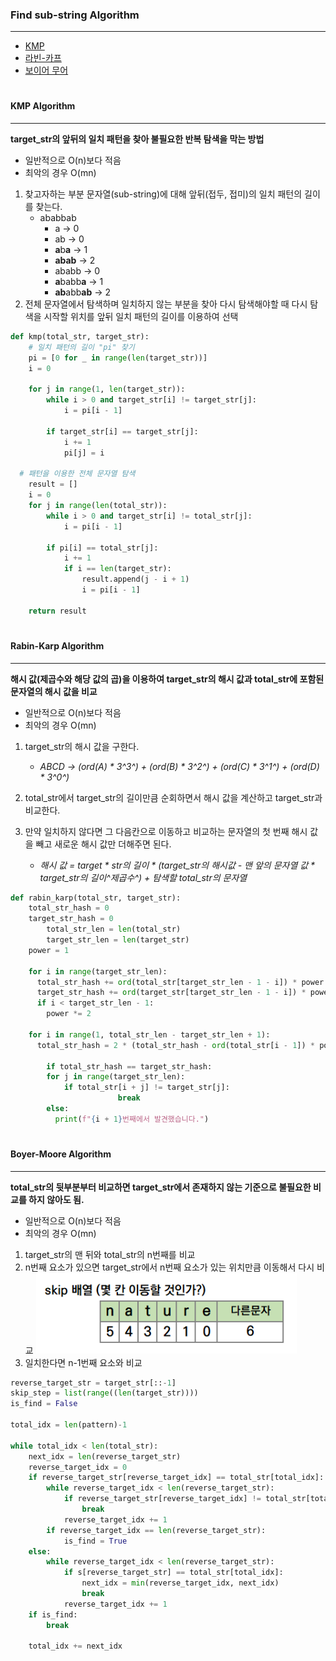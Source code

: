 ### Find sub-string Algorithm

---

- [KMP](#kmp-algorithm)
- [라빈-카프](#rabin-karp-algorithm)
- [보이어 무어](#boyer-moore-algorithm)

#

#### KMP Algorithm

---

**target_str의 앞뒤의 일치 패턴을 찾아 불필요한 반복 탐색을 막는 방법**

- 일반적으로 O(n)보다 적음
- 최악의 경우 O(mn)

1. 찾고자하는 부분 문자열(sub-string)에 대해 앞뒤(접두, 접미)의 일치 패턴의 길이를 찾는다.
   - ababbab
     - a -> 0
     - ab -> 0
     - **a**b**a** -> 1
     - **abab** -> 2
     - ababb -> 0
     - **a**babb**a** -> 1
     - **ab**abb**ab** -> 2
2. 전체 문자열에서 탐색하며 일치하지 않는 부분을 찾아 다시 탐색해야할 때 다시 탐색을 시작할 위치를 앞뒤 일치 패턴의 길이를 이용하여 선택

```python
def kmp(total_str, target_str):
	# 일치 패턴의 길이 "pi" 찾기
	pi = [0 for _ in range(len(target_str))]
	i = 0

	for j in range(1, len(target_str)):
		while i > 0 and target_str[i] != target_str[j]:
			i = pi[i - 1]

		if target_str[i] == target_str[j]:
			i += 1
			pi[j] = i

  # 패턴을 이용한 전체 문자열 탐색
	result = []
	i = 0
	for j in range(len(total_str)):
		while i > 0 and target_str[i] != total_str[j]:
			i = pi[i - 1]

		if pi[i] == total_str[j]:
			i += 1
			if i == len(target_str):
				result.append(j - i + 1)
				i = pi[i - 1]

	return result
```

#

#### Rabin-Karp Algorithm

---

**해시 값(제곱수와 해당 값의 곱)을 이용하여 target_str의 해시 값과 total_str에 포함된 문자열의 해시 값을 비교**

- 일반적으로 O(n)보다 적음
- 최악의 경우 O(mn)

1. target_str의 해시 값을 구한다.

   - _ABCD -> (ord(A) \* 3^3^) + (ord(B) \* 3^2^) + (ord(C) \* 3^1^) + (ord(D) \* 3^0^)_

2. total_str에서 target_str의 길이만큼 순회하면서 해시 값을 계산하고 target_str과 비교한다.

3. 만약 일치하지 않다면 그 다음칸으로 이동하고 비교하는 문자열의 첫 번째 해시 값을 빼고 새로운 해시 값만 더해주면 된다.

   - _해시 값 = target \* str의 길이 \* (target_str의 해시값 \- 맨 앞의 문자열 값 \* target_str의 길이^제곱수^) \+ 탐색할 total_str의 문자열_

```python
def rabin_karp(total_str, target_str):
    total_str_hash = 0
    target_str_hash = 0
		total_str_len = len(total_str)
		target_str_len = len(target_str)
    power = 1

    for i in range(target_str_len):
      total_str_hash += ord(total_str[target_str_len - 1 - i]) * power
      target_str_hash += ord(target_str[target_str_len - 1 - i]) * power
      if i < target_str_len - 1:
        power *= 2

    for i in range(1, total_str_len - target_str_len + 1):
      total_str_hash = 2 * (total_str_hash - ord(total_str[i - 1]) * power) + ord(total_str[target_str_len - 1 + i])

    	if total_str_hash == target_str_hash:
      	for j in range(target_str_len):
        	if total_str[i + j] != target_str[j]:
						break
      	else:
          print(f"{i + 1}번째에서 발견했습니다.")
```

#

#### Boyer-Moore Algorithm

---

**total_str의 뒷부분부터 비교하면 target_str에서 존재하지 않는 기준으로 불필요한 비교를 하지 않아도 됨.**

- 일반적으로 O(n)보다 적음
- 최악의 경우 O(mn)

1. target_str의 맨 뒤와 total_str의 n번째를 비교
2. n번째 요소가 있으면 target_str에서 n번째 요소가 있는 위치만큼 이동해서 다시 비교
   ![boyer-moore](./img/boyer_moore.PNG)
3. 일치한다면 n-1번째 요소와 비교

```python
reverse_target_str = target_str[::-1]
skip_step = list(range((len(target_str))))
is_find = False

total_idx = len(pattern)-1

while total_idx < len(total_str):
    next_idx = len(reverse_target_str)
    reverse_target_idx = 0
    if reverse_target_str[reverse_target_idx] == total_str[total_idx]:
        while reverse_target_idx < len(reverse_target_str):
            if reverse_target_str[reverse_target_idx] != total_str[total_idx-reverse_target_idx]:
                break
            reverse_target_idx += 1
        if reverse_target_idx == len(reverse_target_str):
            is_find = True
    else:
        while reverse_target_idx < len(reverse_target_str):
            if s[reverse_target_str] == total_str[total_idx]:
                next_idx = min(reverse_target_idx, next_idx)
                break
            reverse_target_idx += 1
    if is_find:
        break

    total_idx += next_idx
```
